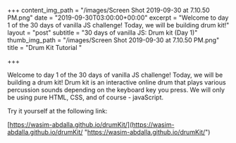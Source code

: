 +++
content_img_path = "/images/Screen Shot 2019-09-30 at 7.10.50 PM.png"
date = "2019-09-30T03:00:00+00:00"
excerpt = "Welcome to day 1 of the 30 days of vanilla JS challenge! Today, we will be building drum kit!"
layout = "post"
subtitle = "30 days of vanilla JS: Drum kit (Day 1)"
thumb_img_path = "/images/Screen Shot 2019-09-30 at 7.10.50 PM.png"
title = "Drum Kit Tutorial "

+++
 

Welcome to day 1 of the 30 days of vanilla JS challenge! Today, we will be building a drum kit! Drum kit is an interactive online drum that plays various percussion sounds depending on the keyboard key you press. We will only be using pure HTML, CSS, and of course - javaScript. 

Try it yourself at the following link: 

[https://wasim-abdalla.github.io/drumKit/](https://wasim-abdalla.github.io/drumKit/ "https://wasim-abdalla.github.io/drumKit/")